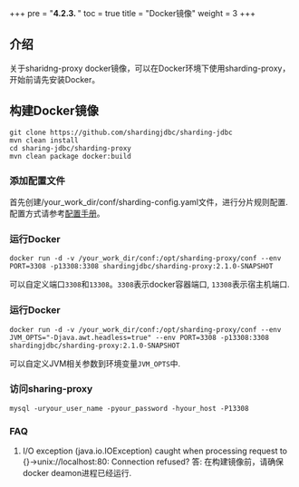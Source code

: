 +++
pre = "<b>4.2.3. </b>"
toc = true
title = "Docker镜像"
weight = 3
+++

## 介绍
关于sharidng-proxy docker镜像，可以在Docker环境下使用sharding-proxy，开始前请先安装Docker。

## 构建Docker镜像
``` 
git clone https://github.com/shardingjdbc/sharding-jdbc
mvn clean install
cd sharing-jdbc/sharding-proxy
mvn clean package docker:build
```        

### 添加配置文件
首先创建/your_work_dir/conf/sharding-config.yaml文件，进行分片规则配置. 配置方式请参考[配置手册](/manual/sharding-proxy/configuration/)。

### 运行Docker
```
docker run -d -v /your_work_dir/conf:/opt/sharding-proxy/conf --env PORT=3308 -p13308:3308 shardingjdbc/sharding-proxy:2.1.0-SNAPSHOT
```
可以自定义端口`3308`和`13308`。`3308`表示docker容器端口, `13308`表示宿主机端口.

### 运行Docker
```
docker run -d -v /your_work_dir/conf:/opt/sharding-proxy/conf --env JVM_OPTS="-Djava.awt.headless=true" --env PORT=3308 -p13308:3308 shardingjdbc/sharding-proxy:2.1.0-SNAPSHOT
```
可以自定义JVM相关参数到环境变量`JVM_OPTS`中.

### 访问sharing-proxy
```
mysql -uryour_user_name -pyour_password -hyour_host -P13308
```

### FAQ
1. I/O exception (java.io.IOException) caught when processing request to {}->unix://localhost:80: Connection refused?
答: 在构建镜像前，请确保docker deamon进程已经运行.
